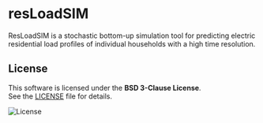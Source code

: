 # resLoadSIM
ResLoadSIM is a stochastic bottom-up simulation tool for predicting electric residential load profiles of individual households with a high time resolution.

## License

This software is licensed under the **BSD 3-Clause License**.  
See the [LICENSE](LICENSE) file for details.

![License](https://img.shields.io/badge/license-BSD%203--Clause-blue.svg)

